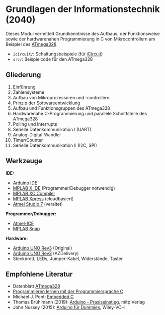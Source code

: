 # Grundlagen der Informationstechnik (2040)

Dieses Modul vermittelt Grundkenntnisse des Aufbaus, der Funktionsweise sowie der hardwarenahen Programmierung in C von Mikrocontrollern am Beispiel des [ATmega328](https://www.microchip.com/wwwproducts/en/ATmega328p).

* `icircuit/`: Schaltungsbeispiele (für [iCircuit](http://icircuitapp.com))
* `src/`: Beispielcode für den ATmega328

## Gliederung
1. Einführung
2. Zahlensysteme
3. Aufbau von Mikroprozessoren und -controllern
4. Prinzip der Softwareentwicklung
5. Aufbau und Funktionsgruppen des ATmega328
6. Hardwarenahe C-Programmierung und parallele Schnittstelle des ATmega328
7. Polling und Interrupts
8. Serielle Datenkommunikation I (UART)
9. Analog-Digital-Wandler
10. Timer/Counter
11. Serielle Datenkommunikation II (I2C, SPI)

## Werkzeuge
**IDE:**
- [Arduino IDE](https://www.arduino.cc/en/software)
- [MPLAB X IDE](https://www.microchip.com/en-us/development-tools-tools-and-software/mplab-x-ide) (Programmer/Debugger notwendig)
- [MPLAB XC Compiler](https://www.microchip.com/en-us/development-tools-tools-and-software/mplab-xc-compilers)
- [MPLAB Xpress](https://www.microchip.com/en-us/development-tools-tools-and-software/mplab-xpress) (cloudbasiert)
- [Atmel Studio 7](https://www.microchip.com/en-us/development-tools-tools-and-software/microchip-studio-for-avr-and-sam-devices) (veraltet)

**Programmer/Debugger:**
- [Atmel-ICE](https://www.microchip.com/DevelopmentTools/ProductDetails/ATATMEL-ICE)
- [MPLAB Snap](https://www.microchip.com/developmenttools/ProductDetails/PartNO/PG164100)

**Hardware:**
- [Arduino UNO Rev3](https://store.arduino.cc/arduino-uno-rev3) (Original)
- [Arduino UNO Rev3](https://www.az-delivery.de/collections/arduino-kompatible-boards/products/uno-r3) (AZDelivery)
- Steckbrett, LEDs, Jumper-Kabel, Widerstände, Taster

## Empfohlene Literatur
* Datenblatt [ATmega328](http://ww1.microchip.com/downloads/en/DeviceDoc/Atmel-7810-Automotive-Microcontrollers-ATmega328P_Datasheet.pdf)
* [Programmieren lernen mit der Programmiersprache C](https://www.c-howto.de)
* Michael J. Pont: [Embedded C](https://www.safetty.net/publications/embedded-c)
* Thomas Brühlmann (2019): [Arduino - Praxiseinstieg](https://www.mitp.de/IT-WEB/Elektronik-Maker/Arduino-Praxiseinstieg-oxid.html), mitp Verlag
* John Nussey (2015): [Arduino für Dummies](https://www.wiley-vch.de/de/fachgebiete/computer-und-informatik/arduino-fuer-dummies-978-3-527-71065-2), Wiley-VCH


